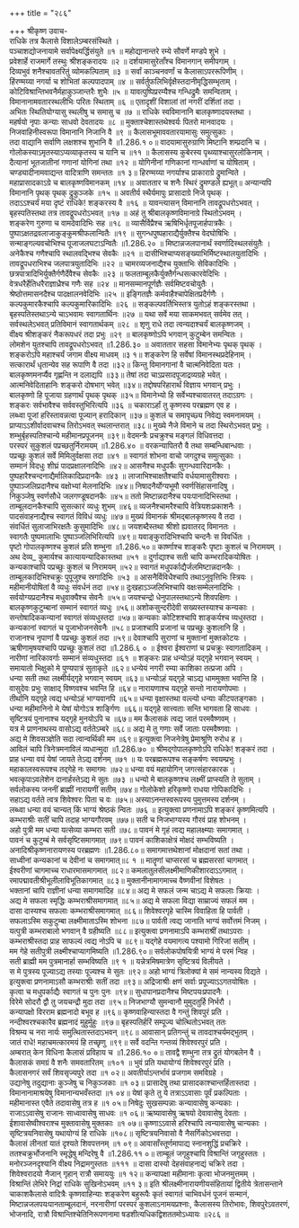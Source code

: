 +++
title = "२८६"

+++
श्रीकृष्ण उवाच-  
राधिके तत्र कैलासे विशालेऽम्बरसंस्थिते ।  
पञ्चाशद्योजनायामे सर्वापेक्ष्यर्द्धिसंयुते ॥१ ॥
महोद्यानान्तरे रम्ये सौवर्णे मण्डपे शुभे ।  
प्रवेशार्हे राजमार्गे तस्थुः श्रीशङ्करादयः ॥२ ॥
दर्शयामासुरेताँश्च विमानगान् समीपगाम् ।  
दिव्यभुवं शनैश्चावतरितुं व्योमकल्पिताम् ॥३ ॥
सर्वां काञ्चनवर्णां च कैलासाऽपररूपिणीम् ।  
हिंरण्मय्या नगर्या च शोभितां कल्पपादपाम् ॥४ ॥
सर्वर्तुफलिभिर्वृक्षैस्तदानीमृद्धिसम्भृताम् ।  
कोटिविश्रान्तिभवनैर्महाकुञ्जान्तरैः शुभैः ॥५ ॥
यावत्पुष्पिप्ररम्यैश्च गन्धिद्रुमैः समन्विताम् ।  
विमानानामवतारस्थलीभिः परितः स्थिताम् ॥६ ॥
एतादृशीं विशालां तां नगरीं दर्शितां तदा ।  
अभितः स्थितियोग्यासु स्थलीषु च समासु च ॥७ ॥
राधिके स्वविमानानि बालकृष्णादयस्तथा ।  
महर्षयो नृपाः कन्याः साधवो देवतादयः ॥८ ॥
मुक्ताश्चेशास्तथेश्वर्यः पितरो मानवादयः ।  
निजवाहिनीस्वरूपा विमानानि निजानि वै ॥९ ॥
कैलासभूमाववतारयामासुः समुत्सुकाः ।  
तदा वाद्यानि सर्वाणि लक्षशश्च शुभानि वै ॥1.286.१ ०॥
वादयामासुरुग्राणि मिष्टानि शम्प्रदानि च ।  
गोलोकस्याऽमृतस्याऽप्यव्याकृतस्य च यानि च ॥११ ॥
कैलासस्य कुबेरस्य पृथ्व्याश्चासुरलोकिनाम् ।  
दैत्यानां भूतजातीनां गणानां योगिनां तथा ॥१२ ॥
योगिनीनां गणिकानां गान्धर्वाणां च योषिताम् ।  
चण्ड्यादीनामवाद्यन्त वादित्राणि समन्ततः ॥१ ३॥
हिरण्मय्या नगर्याश्च प्राकाराग्रे द्रुमान्विते ।  
महाप्रासादकाऽग्रे च बालकृष्णविमानकम् ॥१४ ॥
अवाततार च शनैः स्थिरं द्रुमण्डले ह्यभूत्॥
अन्यान्यपि विमानानि पृथक् पृथक् द्रुकुञ्जके ॥१५ ॥
अवतीर्य स्थैर्यमापुः प्रासादाग्रे निजे पृथक् ।  
तदाऽऽश्चर्यं मया दृष्टं राधिके! शङ्करस्य वै ॥१६ ॥
यावन्त्यासन् विमानानि तावद्रूपधरोऽभवत् ।  
बृहस्पतिस्तथा तत्र तावद्रूपधरोऽभवत् ॥१७ ॥
अहं तु श्रीबालकृष्णविमानाग्रे स्थितोऽभवम् ।  
शङ्करेण गुरुणा च वामदेवादिभिः सह ॥१८ ॥
व्यासैर्विप्रैश्च ऋषिभिर्धृतपूजार्हपात्रकैः ।  
पुष्पाऽक्षतद्रवलाजाकुङ्कुमश्रीफलान्वितैः ॥१९ ॥
सुगन्धपुष्पहाराद्यैर्युक्तैश्च वेदघोषिभिः ।  
सन्माङ्गल्यवचोभिश्च पूजाजलघटाऽन्वितैः ॥1.286.२० ॥
मिष्टान्नजलपानार्थं स्वर्णादिस्थलसंयुतैः ।  
अनेकैश्च गणैश्चापि स्थालवद्भिश्च सेवकैः ॥२१ ॥
दासीभिश्चाप्यसङ्ख्याभिर्मिष्टस्थालयुतादिभिः ।  
तावद्रूपधराभिश्च जलपात्रयुतादिभिः ॥२२ ॥
चामरव्यजनाद्यैश्च युक्ताभिः सेविकादिभिः ।  
छत्रपात्रादिभिर्युक्तैर्गणैर्देवैश्च सेवकैः ॥२३ ॥
फलताम्बूलकैर्युक्तैर्गन्धसत्कारवेदिभिः ।  
वेत्रधरैर्हेतिधरैराज्ञाध्रैश्च गणैः सह ॥२४ ॥
मानसम्मानपूर्णज्ञैः सर्वमिष्टवचोयुतैः ।  
श्रेष्ठोत्तमासनदैश्च पादक्षालनवेदिभिः ॥२५ ॥
इङ्गितज्ञैः कर्मवाहैश्चापेक्षितप्रदैर्गणैः ।  
कल्पकुमारकैश्चापि कल्पकुमारिकादिभिः ॥२६ ॥
सङ्कल्पवर्तिभिस्तत्र युतोऽहं शङ्करस्तथा ।  
बृहस्पतिस्तथाऽन्ये चाऽभवामः स्वागतार्थिनः ॥२७ ॥
यथा सर्वे मया साकमभवत् सर्वमेव तत् ।  
सर्वस्थलेऽभवत् प्रतिविमानं स्वागतार्थकम् ॥२८ ॥
शृणु राधे तदा त्वन्यदाश्चर्यं बालकृष्णजम् ।  
वीक्ष्य श्रीशङ्करं नैकरूपधरं तदा प्रभुः ॥२९ ॥
बालकृष्णोऽपि भगवान् कुटुम्बेन समन्वितः ।  
लोमशेन युतश्चापि तावद्रूपधरोऽभवत् ॥1.286.३० ॥
अवाततार सहसा विमानेभ्यः पृथक् पृथक् ।  
शङ्करोऽपि महाश्चर्यं जगाम वीक्ष्य माधवम् ॥३ १॥
शङ्करेण हि सर्वेषां विमानस्थप्रदेहिनाम् ।  
सत्कारार्थं धृतान्येव सह रूपाणि वै तदा ॥३२॥
किन्तु विमानगानां वै चात्मनिवेदिता यतः ।  
बालकृष्णमनर्प्यैव गृह्णन्ति न दलाद्यपि ॥३३॥
तेषां तदा चाऽप्रसादपूजाद्रव्यग्रहे भवेत् ।  
आत्मनिवेदिताहानिः शङ्करो दोषभाग् भवेत् ॥३४॥
तद्दोषपरिहारार्थं विज्ञाय भगवान् प्रभुः ।  
बालकृष्णो हि पूजाया ग्रहणार्थं पृथक् पृथक् ॥३५॥
विमानेभ्यो हि सर्वेभ्यश्चावातरत् तदाऽग्रगः ।  
शङ्करः सर्वभावैश्च सर्ववस्तुभिरित्यपि ॥३६ ॥
चकाराऽर्हां तु कृष्णस्य परब्रह्मण एव ह ।  
लब्ध्वा पूजां हरिस्तावन्नत्वा पूज्यान् हरादिकान् ॥३७॥
कुशलं च समापृच्छ्य निवेद्य स्वमनामयम् ।  
प्राप्याऽऽशीर्वादवाचश्च तिरोऽभवत् स्थलान्तरात् ॥३८॥
मुख्ये नैजे विमाने च तदा स्थिरोऽभवत् प्रभुः ।  
शम्भुर्बृहस्पतिश्चान्ये महीमानप्रपूजनम् ॥३९॥
वेदमन्त्रैः प्रचक्रुश्च मङ्गलं विधिवत्तदा ।  
परस्परं सुकुशलं पप्रच्छतुर्निरामयम् ॥1.286.४० ॥
वरकन्यापितरौ वै तथा सम्बन्धिबान्धवाः ।  
पप्रच्छुः कुशलं सर्वे मिमिलुर्वक्षसा तदा ॥४१ ॥
स्वागतं शोभना वाचो जगदुश्च समुत्सुकाः ।  
सम्मानं विदधुः शीघ्रं पादप्रक्षालनादिभिः ॥४२॥
आसनैश्च मधुपर्कैः सुगन्धवारिदानकैः ।  
पुष्पहारैश्चन्दनाद्यैर्मालिकादिप्रदानकैः ॥४३ ॥
लाजाभिश्चाक्षतैश्चापि वर्धयामासुरीश्वराः ।  
पुष्पाञ्जलिप्रदानैश्च वक्षोभ्यां मेलनादिभिः ॥४४॥
निषादनैर्योग्यभूमौ स्वर्णसिंहासनादिषु ।  
निकुञ्जेषु स्वर्णसौधे जलगण्डूषदानकैः ॥४५॥
ततो मिष्टान्नदानैश्च पयःपानादिभिस्तथा ।  
ताम्बूलदानकैश्चापि सुसत्कारं व्यधुः शुभम् ॥४६॥
व्यजनैश्चामरैश्चापि वेत्रियशःप्रकाशनैः ।  
पादसंवाहनाद्यैश्च स्वागतं विविधं व्यधुः ॥४७॥
मुख्यं विमानकं श्रीमद्बालकृष्णस्य वै तदा ।  
संवर्धितं सुलाजाभिरक्षतैः कुसुमादिभिः ॥४८॥
जयशब्दैस्तथा श्रीशो ह्यवातरद् विमानतः ।  
स्वागतैः पुष्पमालाभिः पुष्पाञ्जलिभिरित्यपि ॥४९॥
यवाङ्कुरादिभिश्चापि चन्दनैः स विवर्धितः ।  
पृष्टो गोपालकृष्णश्च कुशलं प्रति शम्भुना ॥1.286.५०॥
कार्ष्णाश्च शाङ्करैः पृष्टाः कुशलं च निरामयम् ।  
अथ देव्य\_ कुमार्यश्च कात्यायन्यादिकास्तथा ॥५१ ॥
दुर्गाद्याश्च सती चापि कम्भरादिकयोषितः ।  
कन्यकाश्चापि पप्रच्छुः कुशलं च निरामयम् ॥५२॥
स्वागतं मधुपर्काद्यैर्जलमिष्टान्नदानकैः ।  
ताम्बूलकादिभिश्चक्रुः पुपूजुश्च स्रगादिभिः ॥५३ ॥
आसनैर्विविधैश्चापि तथाऽनुवृत्तिभिः स्त्रियः ।  
महीमानीयोषितां वै व्यधुः संवर्धनं तदा ॥५४॥
दुःखहाऽञ्जलिभिश्चापि वक्षःसम्मेलनादिभिः ।  
सर्वयोग्यप्रदानैश्च मधुवाक्यैश्च सेवनैः ॥५५॥
जयश्चन्द्रो धेनुपालस्तथाऽन्ये शिवपक्षिणः ।  
बालकृष्णकुटुम्बानां सम्मानं स्वागतं व्यधुः ॥५६॥
अशोकसुन्दरीदेवी सख्यस्तस्याश्च कन्यकाः ।  
सन्तोषादिककन्यानां स्वागतं संव्यधुस्तदा ॥५७॥
कन्यकाः कोटिशश्चापि शाङ्कर्यश्च व्यधुस्तदा ।  
कन्यकानां स्वागतं च पूजाभोजनसेवनैः ॥५८॥
प्रजाश्चापि प्रजानां च पप्रच्छुः कुशलानि हि ।  
राजानश्च नृपाणां वै पप्रच्छुः कुशलं तदा ॥५९॥
देवाश्चापि सुराणां च मुक्तानां मुक्तकोटयः ।  
ऋषीणामृषयश्चापि पप्रच्छुः कुशलं तदा ॥1.286.६ ० ॥
ईश्वरा ईश्वराणां च प्रचक्रुः स्वागतादिकम् ।  
नारीणां नारिकावर्गाः सम्मानं संव्यधुस्तदा ॥६१ ॥
शङ्करः प्राह धन्योऽहं यद्गृहे भगवान् स्वयम् ।  
समायातो भिक्षुको मे पुण्यपात्रं सुताकृते ॥६२॥
धन्येयं नगरी रम्या काशिका तत्प्रजा अपि ।  
धन्या सती तथा लक्ष्मीर्यद्गृहे भगवान् स्वयम् ॥६३॥
धन्योऽहं यद्गृहे चाऽद्य धाममुक्ता भवन्ति हि ।  
वासुदेवः प्रभुः साक्षाद् विष्णवश्च भवन्ति हि ॥६४॥
नारायणाश्च यद्गृहे सन्तो नारायणोपमाः ।  
तीर्थानि यद्गृहे त्वद्य धन्योऽहं भाग्यवानपि ॥६५॥
धन्या वृक्षास्तथा वल्ल्यो धन्याः कीटपतङ्गकाः ।  
धन्या महीमानिनो मे येषां योगोऽत्र शार्ङ्गिणः ॥६६॥
यद्गृहे सात्त्वताः सन्ति भागवता हि साधवः ।  
सृष्टित्रयं पुनानाश्च यद्गृहे मुनयोऽपि च ॥६७॥
मम कैलासकं त्वद्य जातं परमवैष्णवम् ।  
यत्र मे प्राणनाथस्य वासोऽद्य वर्ततेऽम्बरे ॥६८॥
अद्य मे तु गणाः सर्वे जाताः परमवैष्णवाः ।  
अद्य मे शिवसञ्ज्ञेति सदा त्वान्वर्थिकी मम ॥६९॥
इत्युक्त्वा निजनेत्रेषु प्रेमाश्रूणि रुरोध ह ।  
आविलं चापि त्रिनेत्रमनाविलं व्यधान्मुदा ॥1.286.७० ॥
श्रीमद्गोपालकृष्णोऽपि राधिके! शङ्करं तदा ।  
प्राह धन्या वयं येषां जायते तेऽद्य दर्शनम् ॥७१ ॥
यः परब्रह्मरूपश्च सङ्कर्षणः स्वयम्प्रभुः ।  
महाकालस्वरूपश्च तद्गेहे नः समागमः ॥७२॥
धन्या वयं महायोगिन् जगत्संहारकारक ।  
भवत्कृपाऽवलेशेन दानार्हस्तेऽद्य मे सुतः ॥७३ ॥
धन्यो मे बालकृष्णश्च लक्ष्मीं प्राप्स्यति ते सुताम् ।  
सर्वलोकस्य जननीं ब्राह्मीं नारायणीं सतीम् ॥७४॥
गोलोकेशो हरिकृष्णो राधया गोपिकादिभिः ।  
सहाऽद्य वर्तते त्वत्र शिवेश्वरः पिता च वः ॥७५॥
अस्याऽनन्तस्वरूपस्य पुमुत्तमस्य दर्शनम् ।  
लब्ध्वा धन्या वयं चान्यत् किं भाग्यं श्रेष्ठकं न्वितः ॥७६ ॥
इत्युक्त्वा प्रणनामाऽपि शङ्करं कृष्णमित्यपि ।  
कम्भराश्रीः सतीं चापि तदाह भाग्यगौरवम् ॥७७॥
सती च निजभाग्यस्य गौरवं प्राह शोभनम् ।  
अहो पुत्री मम धन्या यत्सेव्या कम्भरा सती ॥७८॥
पावनं मे गृहं त्वद्य महालक्ष्म्याः समागमात् ।  
पावनं च कुटुम्बं मे सर्वसृष्टिसमागमात् ॥७९॥
पावनं काशिकाक्षेत्रं मोक्षदं सम्भविष्यति ।  
अनादिश्रीकृष्णनारायणस्य परब्रह्मणः ॥1.286.८०॥
समागमात्तथेशानां मोक्षदानां सतां तथा ।  
साध्वीनां कन्यकानां च देवीनां च समागमात्॥८ १ ॥
मातॄणां चाप्सरसां च ब्रह्मसरसां चागमात् ।  
ईश्वरीणां चागमाच्च राधारमासमागमात् ॥८२॥
कमलातुलसीलक्ष्मीमाणिकीशारदाऽऽगमात् ।  
रमापद्मावतीश्रीभूलीलाविभूतिकागमात् ॥८३॥
मुक्तानीनामागमाच्च वैष्णवीनां विशेषतः ।  
भक्तानां चापि राज्ञीनां धन्या समागमादिह ॥८४॥
अद्य मे सफलं जन्म चाऽद्य मे सफलाः क्रियाः ।  
अद्य मे सफला स्मृद्धिः कम्भराश्रीसमागमात् ॥८५॥
अद्य मे सफला विद्या साम्राज्यं सफलं मम ।  
दासा दास्यश्च सफलाः कम्भराश्रीसमागमात् ॥८६॥
शिवेश्वरगृहे चास्मि विवाहिता हि पार्वती ।  
सफलाऽस्मि सकुटुम्बा लक्ष्मीमाताऽस्मि शोभना ॥८७॥
पार्वती त्वद्य जानाति भाग्यं सर्वोत्तमं निजम् ।  
यत्पुत्री कम्भराबालो भगवान् वै ग्रहीष्यति ॥८८॥
इत्युक्त्वा प्रणनामाऽपि कम्भराश्रीं तथाऽपराः ।  
कम्भराश्रीस्तदा प्राह साफल्यं त्वद्य नोऽपि च ॥८९॥
यद्गेहे वयमागत्य पश्यामो गिरिजां सतीम् ।  
मम गेहे सतीपुत्री लक्ष्मीश्चाप्यागमिष्यति ॥1.286.९०॥
सर्वलोकपोषयित्री भाग्यं मे परमं न्विह ।  
सती ब्राह्मी मम पुत्रमानार्हा सम्भविष्यति ॥९ १ ॥
यन्नेत्रमिषमात्रेण सृष्टित्रयं विलीयते ।  
स मे पुत्रस्य पूज्याऽद्य तस्याः पूज्यश्च मे सुतः ॥९२॥
अहो भाग्यं त्रिलोक्यां मे समं नान्यस्य विद्यते ।  
इत्युक्त्वा प्रणनामाऽसौ कम्भराश्रीः सतीं तदा ॥९३॥
अद्रिजाश्रीः क्षणं सर्वाः प्रपूज्याऽऽगतयोषितः ।  
कृत्वा च मधुपर्काद्यैः स्वागतं च पुनः पुनः ॥९४॥
सुधापानप्रदानैश्च मिष्टपयःप्रपादनैः ।  
विरेमे सोदरौ द्वौ तु जयचन्द्रौ मुदा तदा ॥९५॥
निजभाग्यौ सुमन्वानौ मुमुदतुर्हि निर्भरौ ।  
कन्यापक्षो विरराम ब्रह्मनादो बभूव ह ॥९६॥
कृष्णवाहिन्यास्तदा वै गन्तुं शिवपुरं प्रति ।  
नन्दीश्वरश्चकारैव ब्रह्मनादं मुहुर्मुहुः ॥९७॥
बृहस्पतिर्हरिं सम्पूज्य चोत्थितोऽभवत् ततः  
विश्रम्य च नरा नार्यः समुत्थितास्तदाऽभवन् ॥९८॥
आवासान् प्रतिगन्तुं च तावदाश्चर्यमद्भुतम् ।  
जातं राधे! महाचमत्कारमयं हि तच्छृणु ॥९९॥
सर्वे वदन्ति गन्तव्यं शिवेश्वरपुरं प्रति ।  
अम्बरात् केन विधिना कैलासं प्रविहाय च ॥1.286.१० ०॥
तावद्वै शम्भुना तत्र द्रुतं योगबलेन वै ।  
कैलासकं समग्रं वै शनैः समवतारितम् ॥१०१ ॥
भुवं प्रति यथायोग्यं शिवेश्वरपुरं प्रति ।  
कैलासनगरं सर्वं शिवसृज्यपुरे तदा ॥१ ०२॥
अवतीर्याऽन्तर्भावं प्रजगाम समविग्रहे ।  
उद्यानेषु तदुद्यानाः कुञ्जेषु च निकुञ्जकाः ॥१ ०३॥
प्रासादेषु तथा प्रासादकाश्चान्तर्हितास्तदा ।  
विमानानामाश्रयेषु विमानान्यभवँस्तदा ॥१ ०४॥
येषां कृते तु ये तत्राऽऽवासाः पूर्वं प्रकल्पिताः ।  
महीमानास्त एवैते तदावासेषु तत्र ह ॥१ ०५॥
निषेदुः सुखसम्पन्नाः कन्यावासेषु कन्यकाः ।  
राजाऽऽवासेषु राजानः साध्वावासेषु साधवः ॥१ ०६॥
ऋष्यावासेषु ऋषयो देवावासेषु देवताः ।  
ईशावासेष्वीश्वराश्च मुक्तावासेषु मुक्तकाः ॥१ ०७॥
कृष्णाऽऽवासे हरिश्चापि त्वन्यावासेषु चान्यकाः ।  
सृष्टित्रयनिवासेषु यथायोग्यं हि राधिके ॥१०८॥
सृष्टित्रयनिवासो वै नैसर्गिकोऽभवत्तदा ।  
कैलासं लीनतां यातं दृश्यते शिवपत्तनम् ॥१ ०९॥
आवासाँस्तूर्णमापाद्य स्नानशुद्धिं प्रचक्रिरे ।  
ततश्चक्रुर्भोजनानि स्मृद्धेषु मन्दिरेषु वै ॥1.286.११ ०॥
ताम्बूलं जगृहुश्चापि विश्रान्तिं जगृहुस्ततः ।  
मनोरञ्जनदृश्यानि वीक्ष्य निद्रामगुस्ततः ॥१११ ॥
दासा दास्यो देहसंवाहनाद्यं चक्रिरे तदा ।  
शिवेश्वरादयो नैजान् गृहान् रात्रौ समाययुः ॥१ १२॥
कन्यापक्षा महीमानाः कृत्वा भोजनमुत्तमम् ।  
विश्रान्तिं लेभिरे निद्रां राधिके सुखिनोऽभवम् ॥११ ३॥
इति श्रीलक्ष्मीनारायणीयसंहितायां द्वितीये त्रेतासन्ताने चाकाशकैलासे वादित्रैः कृष्णवाहिन्याः शङ्करेण बहुरूपैः कृतं स्वागतं चाभिवर्धनं पूजनं सन्मानं, मिष्टान्नजलपयःपानताम्बूलदानं, नरनारीणां परस्परं कुशलाऽनामयप्रश्नाः, कैलासस्य तिरोभावः, शिवपुरेऽवतरणं, भोजनादि, रात्रौ विश्रान्तिश्चेतिनिरूपणनामा षडशीत्यधिकद्विशततमोऽध्यायः ॥२८६ ॥
    
